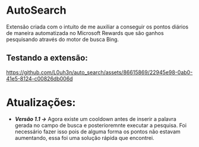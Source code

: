 # AutoSearch
Extensão criada com o intuito de me auxiliar a conseguir os pontos diários de maneira automatizada no Microsoft Rewards que são ganhos pesquisando através do motor de busca Bing.

## Testando a extensão:
https://github.com/L0uh3n/auto_search/assets/86615869/22945e98-0ab0-41e5-8124-c00826db006d

# Atualizações:
- _**Versão 1.1 ->**_  Agora existe um cooldown antes de inserir a palavra gerada no campo de busca e posterioremnte executar a pesquisa. Foi necessário fazer isso pois de alguma forma os pontos não estavam aumentando, essa foi uma solução rápida que encontrei.
